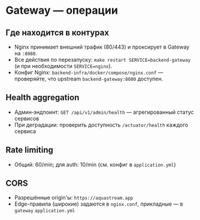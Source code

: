# Gateway — операции

## Где находится в контурах
- Nginx принимает внешний трафик (80/443) и проксирует в Gateway на `:8080`.
- Все действия по перезапуску: `make restart SERVICE=backend-gateway` (и при необходимости `SERVICE=nginx`).
- Конфиг Nginx: `backend-infra/docker/compose/nginx.conf` — проверяйте, что upstream `backend-gateway:8080` доступен.

## Health aggregation
- Админ‑эндпоинт: `GET /api/v1/admin/health` — агрегированный статус сервисов
- При деградации: проверить доступность `/actuator/health` каждого сервиса

## Rate limiting
- Общий: 60/min; для auth: 10/min (см. конфиг в `application.yml`)

## CORS
- Разрешённые origin'ы: `https://aquastream.app`
- Edge-правила (широкие) задаются в `nginx.conf`, прикладные — в `gateway` `application.yml`
